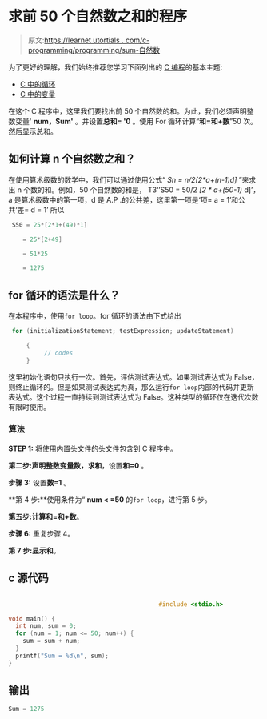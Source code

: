 # 求前 50 个自然数之和的程序

> 原文:[https://learnet utortials . com/c-programming/programming/sum-自然数](https://learnetutorials.com/c-programming/programs/sum-natural-numbers)

为了更好的理解，我们始终推荐您学习下面列出的 [C 编程](../ "C programming")的基本主题:

*   [C 中的循环](../../c-programming/loops)
*   [C 中的变量](../../c-programming/variables)

在这个 C 程序中，这里我们要找出前 50 个自然数的和。为此，我们必须声明整数变量' **num，Sum'** 。并设置**总和= '0** 。使用 For 循环计算“**和=和+数**”50 次。然后显示总和。

## 如何计算 n 个自然数之和？

在使用算术级数的数学中，我们可以通过使用公式“ **Sn = n/2*[2*a+(n-1)*d]** ”来求出 n 个数的和。例如，50 个自然数的和是，
T3‘’S50 = 50/2 *[2 * a+(50-1)* d]’，a 是算术级数中的第一项，d 是 A.P .的公共差，这里第一项是‘项= a = 1’和公共‘差= d = 1’
所以

```c
 S50 = 25*[2*1+(49)*1]

    = 25*[2+49]

    = 51*25

    = 1275

```

## for 循环的语法是什么？

在本程序中，使用`for loop`。for 循环的语法由下式给出

```c
 for (initializationStatement; testExpression; updateStatement)

     {
          // codes
     } 

```

这里初始化语句只执行一次。首先，评估测试表达式。如果测试表达式为 False，则终止循环的。但是如果测试表达式为真，那么运行`for loop`内部的代码并更新表达式。这个过程一直持续到测试表达式为 False。这种类型的循环仅在迭代次数有限时使用。

### 算法

**STEP 1:** 将使用内置头文件的头文件包含到 C 程序中。

**第二步:**声明整数变量**数，求和**，设置**和=0** 。

**步骤 3:** 设置**数=1** 。

**第 4 步:**使用条件为“ **num < =50** 的`for loop`，进行第 5 步。

**第五步:**计算**和=和+数**。

**步骤 6:** 重复步骤 4。

**第 7 步:**显示**和**。

## c 源代码

```c

                                          #include <stdio.h>

void main() {
  int num, sum = 0;
  for (num = 1; num <= 50; num++) {
    sum = sum + num;
  }
  printf("Sum = %d\n", sum);
}

```

## 输出

```c
Sum = 1275
```